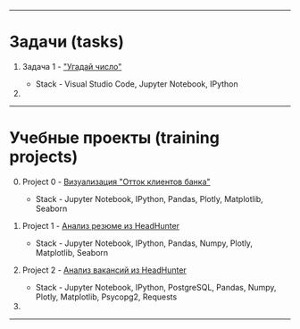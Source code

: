 
---

# Задачи (tasks)

1. Задача 1 - ["Угадай число"]()
  
    * Stack - Visual Studio Code, Jupyter Notebook, IPython

2. 

    

---

# Учебные проекты (training projects)

  0. Project 0 - [Визуализация "Отток клиентов банка" ]()
     
      * Stack - Jupyter Notebook, IPython, Pandas, Plotly, Matplotlib, Seaborn
  
  1. Project 1 - [Анализ резюме из HeadHunter]()
     
     * Stack - Jupyter Notebook, IPython, Pandas, Numpy, Plotly, Matplotlib, Seaborn
  
  2. Project 2 - [Анализ вакансий из HeadHunter]()

     * Stack - Jupyter Notebook, IPython, PostgreSQL, Pandas, Numpy, Plotly, Matplotlib, Psycopg2, Requests
    
  3.
---
